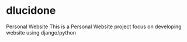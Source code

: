 # dlucidone
Personal Website
This is a Personal Website project focus on developing website using django/python
